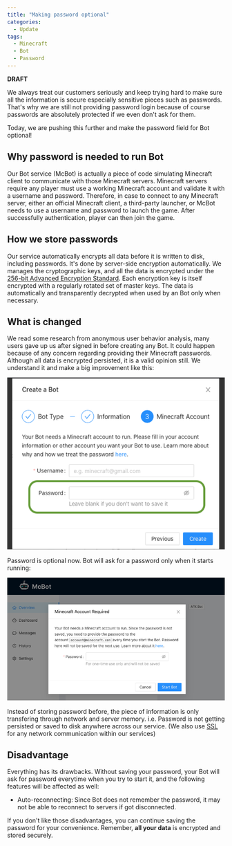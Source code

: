 ```yaml
---
title: "Making password optional"
categories:
  - Update
tags:
  - Minecraft
  - Bot
  - Password
---
```


**DRAFT**

We always treat our customers seriously and keep trying hard to make sure all the information is secure especially sensitive pieces such as passwords.
That's why we are still not providing password login because of course passwords are absolutely protected if we even don't ask for them.

Today, we are pushing this further and make the password field for Bot optional!

## Why password is needed to run Bot

Our Bot service (McBot) is actually a piece of code simulating Minecraft client to communicate with those Minecraft servers.
Minecraft servers require any player must use a working Minecraft account and validate it with a username and password.
Therefore, in case to connect to any Minecraft server, either an official Minecraft client, a third-party launcher, or McBot needs to use a username and password to launch the game. After successfully authentication, player can then join the game.

## How we store passwords

Our service automatically encrypts all data before it is written to disk, including passwords. It's done by server-side encryption automatically. We manages the cryptographic keys, and all the data is encrypted under the [256-bit Advanced Encryption Standard](https://en.wikipedia.org/wiki/Advanced_Encryption_Standard). Each encryption key is itself encrypted with a regularly rotated set of master keys. The data is automatically and transparently decrypted when used by an Bot only when necessary.

## What is changed

We read some research from anonymous user behavior analysis, many users gave up us after signed in before creating any Bot. It could happen because of any concern regarding providing their Minecraft passwords. Although all data is encrypted persisted, it is a valid opinion still. We understand it and make a big improvement like this:

![screenshot of bot creation without password](/assets/images/2021_1_bot_creation_password.png)

Password is optional now. Bot will ask for a password only when it starts running:

![screenshot of bot asking for password](/assets/images/2021_1_bot_start_password.png)

Instead of storing password before, the piece of information is only transfering through network and server memory. i.e. Password is not getting persisted or saved to disk anywhere across our service. (We also use [SSL](https://en.wikipedia.org/wiki/HTTPS) for any network communication within our services)

## Disadvantage

Everything has its drawbacks. Without saving your password, your Bot will ask for password everytime when you try to start it, and the following features will be affected as well:
- Auto-reconnecting: Since Bot does not remember the password, it may not be able to reconnect to servers if got disconnected.

If you don't like those disadvantages, you can continue saving the password for your convenience. Remember, **all your data** is encrypted and stored securely.
